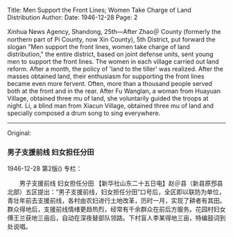 Title: Men Support the Front Lines; Women Take Charge of Land Distribution
Author:
Date: 1946-12-28
Page: 2

Xinhua News Agency, Shandong, 25th—After Zhao＠ County (formerly the northern part of Pi County, now Xin County), 5th District, put forward the slogan "Men support the front lines, women take charge of land distribution," the entire district, based on joint defense units, sent young men to support the front lines. The women in each village carried out land reform. After a month, the policy of 'land to the tiller' was realized. After the masses obtained land, their enthusiasm for supporting the front lines became even more fervent. Often, more than a thousand people served both at the front and in the rear. After Fu Wanglan, a woman from Huayuan Village, obtained three mu of land, she voluntarily guided the troops at night. Li, a blind man from Xiacun Village, obtained three mu of land and specially composed a drum song to sing everywhere.



<hr /> 

Original: 


### 男子支援前线  妇女担任分田

1946-12-28
第2版()
专栏：

　　男子支援前线
    妇女担任分田
    【新华社山东二十五日电】赵＠县（新县原邳县北部）五区提出：“男子支援前线，妇女担任分田”口号后，全区即以联防为单位，青壮年前去支援前线，各村由农妇进行土地改革，历时一月，实现了耕者有其田。群众得地后，支援前线情绪更趋热烈，经常有千余群众在前后方服务。花园村妇女傅王兰获地三亩后，自动在深夜替部队领路。下村盲人李某得地三亩，特编鼓词到处说唱。
